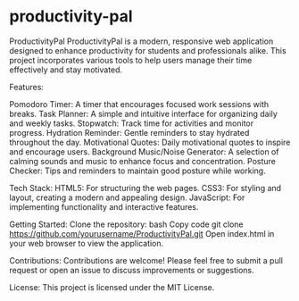 ﻿# productivity-pal
 
ProductivityPal
ProductivityPal is a modern, responsive web application designed to enhance productivity for students and professionals alike. This project incorporates various tools to help users manage their time effectively and stay motivated.

Features:

Pomodoro Timer: A timer that encourages focused work sessions with breaks.
Task Planner: A simple and intuitive interface for organizing daily and weekly tasks.
Stopwatch: Track time for activities and monitor progress.
Hydration Reminder: Gentle reminders to stay hydrated throughout the day.
Motivational Quotes: Daily motivational quotes to inspire and encourage users.
Background Music/Noise Generator: A selection of calming sounds and music to enhance focus and concentration.
Posture Checker: Tips and reminders to maintain good posture while working.

Tech Stack:
HTML5: For structuring the web pages.
CSS3: For styling and layout, creating a modern and appealing design.
JavaScript: For implementing functionality and interactive features.

Getting Started:
Clone the repository:
bash
Copy code
git clone https://github.com/yourusername/ProductivityPal.git
Open index.html in your web browser to view the application.


Contributions:
Contributions are welcome! Please feel free to submit a pull request or open an issue to discuss improvements or suggestions.

License:
This project is licensed under the MIT License.
